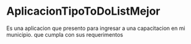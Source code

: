 # AplicacionTipoToDoListMejor
Es una aplicacion que presento para ingresar a una capacitacion en mi municipio. que cumpla con sus requerimentos 
